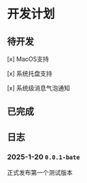 # 开发计划

## 待开发
[x] MacOS支持

[x] 系统托盘支持

[x] 系统级消息气泡通知

## 已完成

## 日志

### 2025-1-20 <span style='font-size:16px'>`0.0.1-bate`</span><br>
正式发布第一个测试版本
